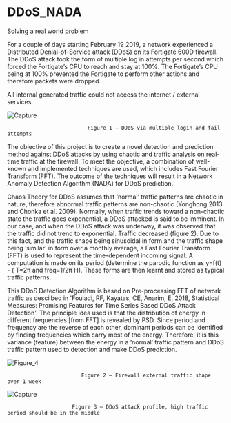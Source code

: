 # DDoS_NADA
Solving a real world problem

For a couple of days starting February 19 2019, a network experienced a Distributed Denial-of-Service attack (DDoS) on its Fortigate 600D 
firewall. The DDoS attack took the form of multiple log in attempts per second which forced the Fortigate’s CPU to reach and stay at 100%.
The Fortigate’s CPU being at 100% prevented the Fortigate to perform other actions and therefore packets were dropped. 

All internal generated traffic could not access the internet / external services.

![Capture](https://user-images.githubusercontent.com/37001472/56445038-9dea2200-633e-11e9-91c5-7fec3b8fd77c.PNG)

                              Figure 1 – DDoS via multiple login and fail attempts

The objective of this project is to create a novel detection and prediction method against DDoS attacks by using chaotic and traffic analysis on real-time traffic at the firewall. To meet the objective, a combination of well-known and implemented techniques are used, which includes Fast Fourier Transform (FFT). The outcome of the techniques will result in a Network Anomaly Detection Algorithm (NADA) for DDoS prediction.

Chaos Theory for DDoS assumes that ‘normal’ traffic patterns are chaotic in nature, therefore abnormal traffic patterns are non-chaotic (Yonghong 2013 and Chonka et al. 2009). Normally, when traffic trends toward a non-chaotic state the traffic goes exponential, a DDoS attacked is said to be imminent. In our case, and when the DDoS attack was underway, it was observed that the traffic did not trend to exponential. Traffic decreased (figure 2). Due to this fact, and the traffic shape being sinusoidal in form and the traffic shape being ‘similar’ in form over a monthly average, a Fast Fourier Transform (FFT) is used to represent the time-dependent incoming signal. A computation is made on its period (determine the parodic function as y=f(t) - ( T=2π and freq=1/2π H). These forms are then learnt and stored as typical traffic patterns. 

This DDoS Detection Algorithm is based on Pre-processing FFT of network traffic as desciibed in 'Fouladi, RF, Kayatas, CE, Anarim, E, 2018, Statistical Measures: Promising Features for Time Series Based DDoS Attack Detection'. The principle idea used is that the distribution of energy in different frequencies [from FFT] is revealed by PSD. Since period and frequency are the reverse of each other, dominant periods can be identified by finding frequencies which carry most of the energy. Therefore, it is this variance (feature) between the energy in a ‘normal’ traffic pattern and DDoS traffic pattern used to detection and make DDoS prediction.





![Figure_4](https://user-images.githubusercontent.com/37001472/55590827-57f66100-5777-11e9-93f3-6e17d1bdf0a1.png)

                            Figure 2 – Firewall external traffic shape over 1 week
                            

![Capture](https://user-images.githubusercontent.com/37001472/55590492-66904880-5776-11e9-8e01-7ca622d97589.PNG)

                         Figure 3 – DDoS attack profile, high traffic period should be in the middle




